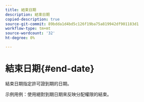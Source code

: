 ```yaml
---
title: 結束日期
description: 結束日期
copied-description: true
source-git-commit: 89bdda1d4bd5c126f19ba75a819942df901183d1
workflow-type: tm+mt
source-wordcount: '32'
ht-degree: 0%

---
```



# 結束日期{#end-date}

結束日期指定許可證到期的日期。

示例用例：使用絕對到期日期來反映分配權限的結束。
